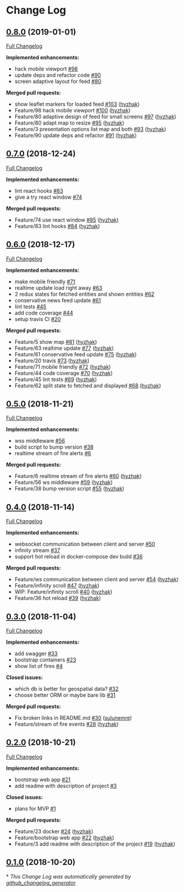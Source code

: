 # Change Log

## [0.8.0](https://github.com/fire-marshal/fire-marshal/tree/0.8.0) (2019-01-01)
[Full Changelog](https://github.com/fire-marshal/fire-marshal/compare/0.7.0...0.8.0)

**Implemented enhancements:**

- hack mobile viewport [\#98](https://github.com/fire-marshal/fire-marshal/issues/98)
- update deps and refactor code [\#90](https://github.com/fire-marshal/fire-marshal/issues/90)
- screen adaptive layout for feed [\#80](https://github.com/fire-marshal/fire-marshal/issues/80)

**Merged pull requests:**

- show leaflet markers for loaded feed [\#103](https://github.com/fire-marshal/fire-marshal/pull/103) ([hyzhak](https://github.com/hyzhak))
- Feature/98 hack mobile viewport [\#100](https://github.com/fire-marshal/fire-marshal/pull/100) ([hyzhak](https://github.com/hyzhak))
- Feature/80 adaptive design of feed for small screens [\#97](https://github.com/fire-marshal/fire-marshal/pull/97) ([hyzhak](https://github.com/hyzhak))
- Feature/80 adapt map to resize [\#95](https://github.com/fire-marshal/fire-marshal/pull/95) ([hyzhak](https://github.com/hyzhak))
- Feature/3 presentation options list map and both [\#93](https://github.com/fire-marshal/fire-marshal/pull/93) ([hyzhak](https://github.com/hyzhak))
- Feature/90 update deps and refactor [\#91](https://github.com/fire-marshal/fire-marshal/pull/91) ([hyzhak](https://github.com/hyzhak))

## [0.7.0](https://github.com/fire-marshal/fire-marshal/tree/0.7.0) (2018-12-24)
[Full Changelog](https://github.com/fire-marshal/fire-marshal/compare/0.6.0...0.7.0)

**Implemented enhancements:**

- lint react hooks [\#83](https://github.com/fire-marshal/fire-marshal/issues/83)
- give a try react window [\#74](https://github.com/fire-marshal/fire-marshal/issues/74)

**Merged pull requests:**

- Feature/74 use react window [\#85](https://github.com/fire-marshal/fire-marshal/pull/85) ([hyzhak](https://github.com/hyzhak))
- Feature/83 lint hooks [\#84](https://github.com/fire-marshal/fire-marshal/pull/84) ([hyzhak](https://github.com/hyzhak))

## [0.6.0](https://github.com/fire-marshal/fire-marshal/tree/0.6.0) (2018-12-17)
[Full Changelog](https://github.com/fire-marshal/fire-marshal/compare/0.5.0...0.6.0)

**Implemented enhancements:**

- make mobile friendly [\#71](https://github.com/fire-marshal/fire-marshal/issues/71)
- realtime update load right away [\#63](https://github.com/fire-marshal/fire-marshal/issues/63)
- 2 redux states for fetched entities and shown entities [\#62](https://github.com/fire-marshal/fire-marshal/issues/62)
- conservative news feed update [\#61](https://github.com/fire-marshal/fire-marshal/issues/61)
- lint tests [\#45](https://github.com/fire-marshal/fire-marshal/issues/45)
- add code coverage [\#44](https://github.com/fire-marshal/fire-marshal/issues/44)
- setup travis CI [\#20](https://github.com/fire-marshal/fire-marshal/issues/20)

**Merged pull requests:**

- Feature/5 show map [\#81](https://github.com/fire-marshal/fire-marshal/pull/81) ([hyzhak](https://github.com/hyzhak))
- Feature/63 realtime update [\#77](https://github.com/fire-marshal/fire-marshal/pull/77) ([hyzhak](https://github.com/hyzhak))
- Feature/61 conservative feed update [\#75](https://github.com/fire-marshal/fire-marshal/pull/75) ([hyzhak](https://github.com/hyzhak))
- Feature/20 travis [\#73](https://github.com/fire-marshal/fire-marshal/pull/73) ([hyzhak](https://github.com/hyzhak))
- Feature/71 mobile friendly [\#72](https://github.com/fire-marshal/fire-marshal/pull/72) ([hyzhak](https://github.com/hyzhak))
- Feature/44 code coverage [\#70](https://github.com/fire-marshal/fire-marshal/pull/70) ([hyzhak](https://github.com/hyzhak))
- Feature/45 lint tests [\#69](https://github.com/fire-marshal/fire-marshal/pull/69) ([hyzhak](https://github.com/hyzhak))
- Feature/62 split state to fetched and displayed [\#68](https://github.com/fire-marshal/fire-marshal/pull/68) ([hyzhak](https://github.com/hyzhak))

## [0.5.0](https://github.com/fire-marshal/fire-marshal/tree/0.5.0) (2018-11-21)
[Full Changelog](https://github.com/fire-marshal/fire-marshal/compare/0.4.0...0.5.0)

**Implemented enhancements:**

- wss middleware [\#56](https://github.com/fire-marshal/fire-marshal/issues/56)
- build script to bump version [\#38](https://github.com/fire-marshal/fire-marshal/issues/38)
- realtime stream of fire alerts [\#6](https://github.com/fire-marshal/fire-marshal/issues/6)

**Merged pull requests:**

- Feature/6 realtime stream of fire alerts [\#60](https://github.com/fire-marshal/fire-marshal/pull/60) ([hyzhak](https://github.com/hyzhak))
- Feature/56 ws middleware [\#59](https://github.com/fire-marshal/fire-marshal/pull/59) ([hyzhak](https://github.com/hyzhak))
- Feature/38 bump version script [\#55](https://github.com/fire-marshal/fire-marshal/pull/55) ([hyzhak](https://github.com/hyzhak))

## [0.4.0](https://github.com/fire-marshal/fire-marshal/tree/0.4.0) (2018-11-14)
[Full Changelog](https://github.com/fire-marshal/fire-marshal/compare/0.3.0...0.4.0)

**Implemented enhancements:**

- websocket communication between client and server [\#50](https://github.com/fire-marshal/fire-marshal/issues/50)
- infinity stream [\#37](https://github.com/fire-marshal/fire-marshal/issues/37)
- support hot reload in docker-compose dev build [\#36](https://github.com/fire-marshal/fire-marshal/issues/36)

**Merged pull requests:**

- Feature/ws communication between client and server [\#54](https://github.com/fire-marshal/fire-marshal/pull/54) ([hyzhak](https://github.com/hyzhak))
- Feature/infinity scroll [\#47](https://github.com/fire-marshal/fire-marshal/pull/47) ([hyzhak](https://github.com/hyzhak))
- WIP: Feature/infinity scroll [\#40](https://github.com/fire-marshal/fire-marshal/pull/40) ([hyzhak](https://github.com/hyzhak))
- Feature/36 hot reload [\#39](https://github.com/fire-marshal/fire-marshal/pull/39) ([hyzhak](https://github.com/hyzhak))

## [0.3.0](https://github.com/fire-marshal/fire-marshal/tree/0.3.0) (2018-11-04)
[Full Changelog](https://github.com/fire-marshal/fire-marshal/compare/0.2.0...0.3.0)

**Implemented enhancements:**

- add swagger [\#33](https://github.com/fire-marshal/fire-marshal/issues/33)
- bootstrap containers [\#23](https://github.com/fire-marshal/fire-marshal/issues/23)
- show list of fires [\#4](https://github.com/fire-marshal/fire-marshal/issues/4)

**Closed issues:**

- which db is better for geospatial data? [\#32](https://github.com/fire-marshal/fire-marshal/issues/32)
- choose better ORM or maybe bare lib [\#31](https://github.com/fire-marshal/fire-marshal/issues/31)

**Merged pull requests:**

- Fix broken links in README.md [\#30](https://github.com/fire-marshal/fire-marshal/pull/30) ([sulunemre](https://github.com/sulunemre))
- Feature/stream of fire events [\#28](https://github.com/fire-marshal/fire-marshal/pull/28) ([hyzhak](https://github.com/hyzhak))

## [0.2.0](https://github.com/fire-marshal/fire-marshal/tree/0.2.0) (2018-10-21)
[Full Changelog](https://github.com/fire-marshal/fire-marshal/compare/0.1.0...0.2.0)

**Implemented enhancements:**

- bootstrap web app [\#21](https://github.com/fire-marshal/fire-marshal/issues/21)
- add readme with description of project [\#3](https://github.com/fire-marshal/fire-marshal/issues/3)

**Closed issues:**

- plans for MVP [\#1](https://github.com/fire-marshal/fire-marshal/issues/1)

**Merged pull requests:**

- Feature/23 docker [\#24](https://github.com/fire-marshal/fire-marshal/pull/24) ([hyzhak](https://github.com/hyzhak))
- Feature/bootstrap web app [\#22](https://github.com/fire-marshal/fire-marshal/pull/22) ([hyzhak](https://github.com/hyzhak))
- Feature/3 add readme with description of the project [\#19](https://github.com/fire-marshal/fire-marshal/pull/19) ([hyzhak](https://github.com/hyzhak))

## [0.1.0](https://github.com/fire-marshal/fire-marshal/tree/0.1.0) (2018-10-20)


\* *This Change Log was automatically generated by [github_changelog_generator](https://github.com/skywinder/Github-Changelog-Generator)*